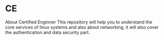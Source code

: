 # CE
 About Certified Enginner
This repository will help you to understand the core services of linux systems and also about networking,
it will also cover the authentication and data security part.
